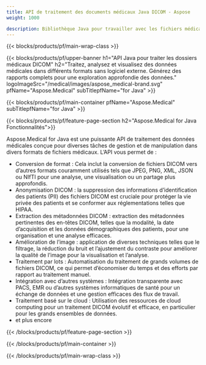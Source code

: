 ```yaml
---
title: API de traitement des documents médicaux Java DICOM - Aspose 
weight: 1000

description: Bibliothèque Java pour travailler avec les fichiers médicaux DICOM. 
---
```


{{< blocks/products/pf/main-wrap-class >}}

{{< blocks/products/pf/upper-banner h1="API Java pour traiter les dossiers médicaux DICOM" h2="Traitez, analysez et visualisez des données médicales dans différents formats sans logiciel externe. Générez des rapports complets pour une exploration approfondie des données." logoImageSrc="/medical/images/aspose_medical-brand.svg" pfName="Aspose.Medical" subTitlepfName="for Java" >}}

{{< blocks/products/pf/main-container pfName="Aspose.Medical" subTitlepfName="for Java" >}}

{{< blocks/products/pf/feature-page-section h2="Aspose.Medical for Java Fonctionnalités">}}

<p>Aspose.Medical for Java est une puissante API de traitement des données médicales conçue pour diverses tâches de gestion et de manipulation dans divers formats de fichiers médicaux. L’API vous permet de :</p>

<ul>
<li>Conversion de format : Cela inclut la conversion de fichiers DICOM vers d’autres formats couramment utilisés tels que JPEG, PNG, XML, JSON ou NIfTI pour une analyse, une visualisation ou un partage plus approfondis.</li>
<li>Anonymisation DICOM : la suppression des informations d’identification des patients (PII) des fichiers DICOM est cruciale pour protéger la vie privée des patients et se conformer aux réglementations telles que HIPAA.</li>
<li>Extraction des métadonnées DICOM : extraction des métadonnées pertinentes des en-têtes DICOM, telles que la modalité, la date d’acquisition et les données démographiques des patients, pour une organisation et une analyse efficaces.</li>
<li>Amélioration de l’image : application de diverses techniques telles que le filtrage, la réduction du bruit et l’ajustement du contraste pour améliorer la qualité de l’image pour la visualisation et l’analyse.</li>
<li>Traitement par lots : Automatisation du traitement de grands volumes de fichiers DICOM, ce qui permet d’économiser du temps et des efforts par rapport au traitement manuel.</li>
<li>Intégration avec d’autres systèmes : Intégration transparente avec PACS, EMR ou d’autres systèmes informatiques de santé pour un échange de données et une gestion efficaces des flux de travail.</li>
<li>Traitement basé sur le cloud : Utilisation des ressources de cloud computing pour un traitement DICOM évolutif et efficace, en particulier pour les grands ensembles de données.</li>
<li>et plus encore</li>
</ul>

{{< /blocks/products/pf/feature-page-section >}}

{{< /blocks/products/pf/main-container >}}

{{< /blocks/products/pf/main-wrap-class >}}